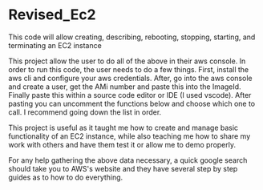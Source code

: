 # Revised_Ec2
This code will allow creating, describing, rebooting, stopping, starting, and terminating an EC2 instance

This project allow the user to do all of the above in their aws console. In order to run this code, the user needs to do a few things. First, install the aws cli and configure your aws credentials. After, go into the aws console and create a user, get the AMi number and paste this into the ImageId. Finally paste this within a source code editor or IDE (I used vscode). After pasting you can uncomment the functions below and choose which one to call. I recommend going down the list in order. 

This project is useful as it taught me how to create and manage basic functionality of an EC2 instance, while also teaching me how to share my work with others and have them test it or allow me to demo properly. 

For any help gathering the above data necessary, a quick google search should take you to AWS's website and they have several step by step guides as to how to do everything. 
